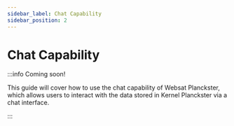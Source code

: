 ```yaml
---
sidebar_label: Chat Capability
sidebar_position: 2
---
```


# Chat Capability

:::info Coming soon!

  This guide will cover how to use the chat capability of Websat Planckster, which allows users to interact with the data stored in Kernel Planckster via a chat interface.

:::